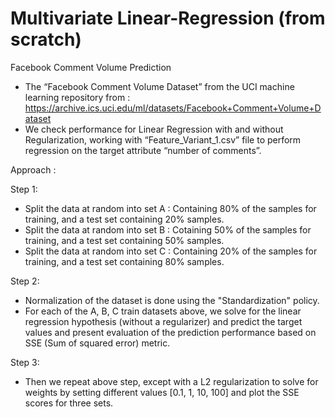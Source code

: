 # Multivariate Linear-Regression (from scratch)
Facebook Comment Volume Prediction

- The “Facebook Comment Volume Dataset” from the UCI machine learning repository from :
    https://archive.ics.uci.edu/ml/datasets/Facebook+Comment+Volume+Dataset
- We check performance for Linear Regression with and without Regularization, working with “Feature_Variant_1.csv” file to perform
  regression on the target attribute “number of comments”.
  
 Approach : 
 
 Step 1:
 - Split the data at random into set A : Containing 80% of the samples for training, and a test set containing 20% samples.  
 - Split the data at random into set B : Cotaining 50% of the samples for training, and a test set containing 50% samples. 
 - Split the data at random into set C : Containing 20% of the samples for training, and a test set containing 80% samples.
 
 Step 2:
 - Normalization of the dataset is done using the "Standardization" policy.
 - For each of the A, B, C train datasets above, we solve for the linear regression hypothesis (without a regularizer) and predict the
   target values and present evaluation of the prediction performance based on SSE (Sum of squared error) metric.
 
 Step 3:
 - Then we repeat above step, except with a L2 regularization to solve for weights by setting different values [0.1, 1, 10, 100] and plot
   the SSE scores for three sets.
